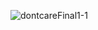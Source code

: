 ![dontcareFinal1-1](https://user-images.githubusercontent.com/89478222/144686721-db9ff361-b944-4b33-bd77-26956050ebd6.png)
